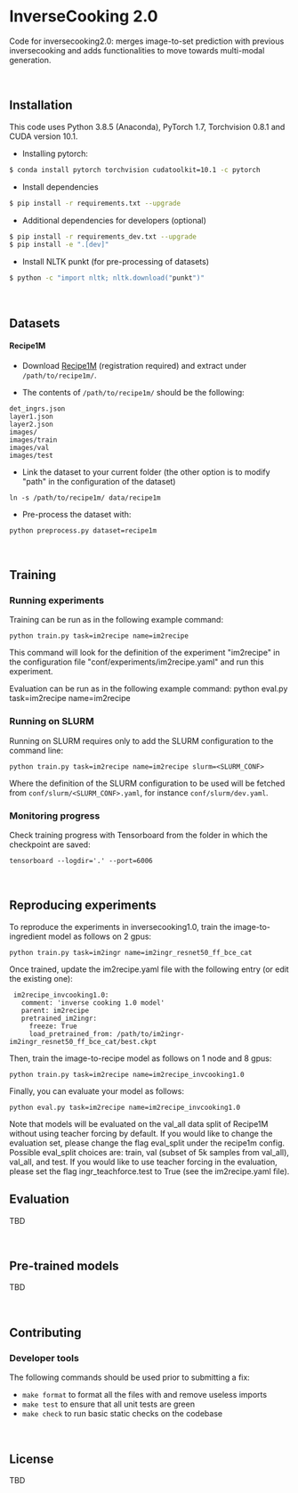 # InverseCooking 2.0

Code for inversecooking2.0: merges image-to-set prediction with previous inversecooking and adds functionalities to move towards multi-modal generation.

<br>

## Installation

This code uses Python 3.8.5 (Anaconda), PyTorch 1.7, Torchvision 0.8.1 and CUDA version 10.1.

- Installing pytorch:
```bash
$ conda install pytorch torchvision cudatoolkit=10.1 -c pytorch
```

- Install dependencies
```bash
$ pip install -r requirements.txt --upgrade
```

- Additional dependencies for developers (optional)

```bash
$ pip install -r requirements_dev.txt --upgrade
$ pip install -e ".[dev]"
```

- Install NLTK punkt (for pre-processing of datasets)

```bash
$ python -c "import nltk; nltk.download("punkt")"
```

<br>

## Datasets

#### Recipe1M

- Download [Recipe1M](http://im2recipe.csail.mit.edu/dataset/download) (registration required) and extract under ```/path/to/recipe1m/```.

- The contents of ```/path/to/recipe1m/``` should be the following:

```
det_ingrs.json
layer1.json
layer2.json
images/
images/train
images/val
images/test
```

- Link the dataset to your current folder (the other option is to modify "path" in the configuration of the dataset)

```
ln -s /path/to/recipe1m/ data/recipe1m
```

- Pre-process the dataset with:

```
python preprocess.py dataset=recipe1m
```

<br>

## Training

### Running experiments

Training can be run as in the following example command:

    python train.py task=im2recipe name=im2recipe

This command will look for the definition of the experiment "im2recipe" in the configuration
file "conf/experiments/im2recipe.yaml" and run this experiment.

Evaluation can be run as in the following example command:
    python eval.py task=im2recipe name=im2recipe

### Running on SLURM

Running on SLURM requires only to add the SLURM configuration to the command line:

    python train.py task=im2recipe name=im2recipe slurm=<SLURM_CONF>

Where the definition of the SLURM configuration to be used will be fetched from `conf/slurm/<SLURM_CONF>.yaml`, for instance `conf/slurm/dev.yaml`.

### Monitoring progress

Check training progress with Tensorboard from the folder in which the checkpoint are saved:

    tensorboard --logdir='.' --port=6006

<br>

## Reproducing experiments

To reproduce the experiments in inversecooking1.0, train the image-to-ingredient model as follows on 2 gpus:

    python train.py task=im2ingr name=im2ingr_resnet50_ff_bce_cat

Once trained, update the im2recipe.yaml file with the following entry (or edit the existing one):
```
 im2recipe_invcooking1.0:
   comment: 'inverse cooking 1.0 model'
   parent: im2recipe
   pretrained_im2ingr:
     freeze: True
     load_pretrained_from: /path/to/im2ingr-im2ingr_resnet50_ff_bce_cat/best.ckpt
```
Then, train the image-to-recipe model as follows on 1 node and 8 gpus:

    python train.py task=im2recipe name=im2recipe_invcooking1.0

Finally, you can evaluate your model as follows:

    python eval.py task=im2recipe name=im2recipe_invcooking1.0

Note that models will be evaluated on the val_all data split of Recipe1M without using teacher forcing by default. If you would like to change the evaluation set, please change the flag eval_split under the recipe1m config. Possible eval_split choices are: train, val (subset of 5k samples from val_all), val_all, and test. If you would like to use teacher forcing in the evaluation, please set the flag ingr_teachforce.test to True (see the im2recipe.yaml file).

## Evaluation

TBD

<br>

## Pre-trained models
TBD

<br>

## Contributing

### Developer tools

The following commands should be used prior to submitting a fix:

- `make format` to format all the files with and remove useless imports
- `make test` to ensure that all unit tests are green
- `make check` to run basic static checks on the codebase

<br>

## License

TBD